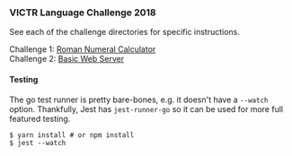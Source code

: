 ### VICTR Language Challenge 2018

See each of the challenge directories for specific instructions.

Challenge 1: [Roman Numeral Calculator](challenge_01/README.md)  
Challenge 2: [Basic Web Server](challenge_02/README.md)


#### Testing

The go test runner is pretty bare-bones, e.g. it doesn't have a `--watch` option. Thankfully, Jest has `jest-runner-go` so it can be used for more full featured testing.

```
$ yarn install # or npm install
$ jest --watch
```

